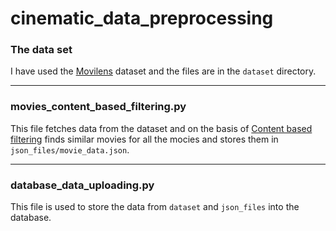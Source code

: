 # cinematic_data_preprocessing

### The data set
I have used the [Movilens](https://grouplens.org/datasets/movielens/100k/) dataset and the files are in the `dataset` directory.

---
### movies_content_based_filtering.py
This file fetches data from the dataset and on the basis of [Content based filtering](https://developers.google.com/machine-learning/recommendation/content-based/basics) finds similar movies for all the mocies and stores them in `json_files/movie_data.json`.

---
### database_data_uploading.py
This file is used to store the data from `dataset` and `json_files` into the database.

